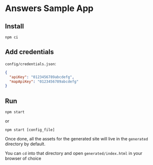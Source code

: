 # Answers Sample App

## Install
```
npm ci
```

## Add credentials
`config/credentials.json`:
```json
{
  "apiKey": "0123456789abcdefg",
  "mapApiKey": "0123456789abcdefg"
}
```

## Run
```
npm start
```
or
```
npm start [config_file]
```

Once done, all the assets for the generated site will live in the `generated` directory by default.

You can `cd` into that directory and open `generated/index.html` in your browser of choice
